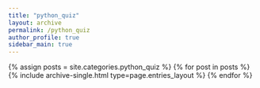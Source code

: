 ```yaml
---
title: "python_quiz"
layout: archive
permalink: /python_quiz
author_profile: true
sidebar_main: true
---
```



{% assign posts = site.categories.python_quiz %}
{% for post in posts %} {% include archive-single.html type=page.entries_layout %} {% endfor %}